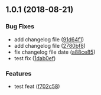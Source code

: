 <a name="1.0.1"></a>
## 1.0.1 (2018-08-21)


### Bug Fixes

* add changelog file ([91d64f1](https://github.com/RedrockTeam/cqupt-music-backend/commit/91d64f1))
* add changelog file ([2780bf8](https://github.com/RedrockTeam/cqupt-music-backend/commit/2780bf8))
* fix changelog file date ([a88ce85](https://github.com/RedrockTeam/cqupt-music-backend/commit/a88ce85))
* test fix ([1dab0ef](https://github.com/RedrockTeam/cqupt-music-backend/commit/1dab0ef))


### Features

* test feat ([f702c58](https://github.com/RedrockTeam/cqupt-music-backend/commit/f702c58))



